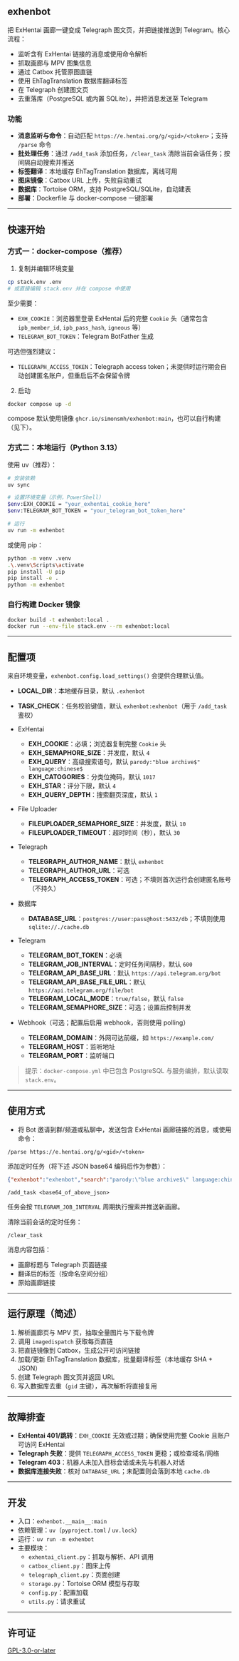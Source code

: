 ## exhenbot

把 ExHentai 画廊一键变成 Telegraph 图文页，并把链接推送到 Telegram。核心流程：

- 监听含有 ExHentai 链接的消息或使用命令解析
- 抓取画廊与 MPV 图集信息
- 通过 Catbox 托管原图直链
- 使用 EhTagTranslation 数据库翻译标签
- 在 Telegraph 创建图文页
- 去重落库（PostgreSQL 或内置 SQLite），并把消息发送至 Telegram

### 功能

- **消息监听与命令**：自动匹配 `https://e.hentai.org/g/<gid>/<token>`；支持 `/parse` 命令
- **批处理任务**：通过 `/add_task` 添加任务，`/clear_task` 清除当前会话任务；按间隔自动搜索并推送
- **标签翻译**：本地缓存 EhTagTranslation 数据库，离线可用
- **图床镜像**：Catbox URL 上传，失败自动重试
- **数据库**：Tortoise ORM，支持 PostgreSQL/SQLite，自动建表
- **部署**：Dockerfile 与 docker-compose 一键部署

---

## 快速开始

### 方式一：docker-compose（推荐）

1) 复制并编辑环境变量

```bash
cp stack.env .env
# 或直接编辑 stack.env 并在 compose 中使用
```

至少需要：

- `EXH_COOKIE`：浏览器里登录 ExHentai 后的完整 `Cookie` 头（通常包含 `ipb_member_id`, `ipb_pass_hash`, `igneous` 等）
- `TELEGRAM_BOT_TOKEN`：Telegram BotFather 生成

可选但强烈建议：

- `TELEGRAPH_ACCESS_TOKEN`：Telegraph access token；未提供时运行期会自动创建匿名账户，但重启后不会保留令牌

2) 启动

```bash
docker compose up -d
```

compose 默认使用镜像 `ghcr.io/simonsmh/exhenbot:main`，也可以自行构建（见下）。

### 方式二：本地运行（Python 3.13）

使用 uv（推荐）：

```bash
# 安装依赖
uv sync

# 设置环境变量（示例，PowerShell）
$env:EXH_COOKIE = "your_exhentai_cookie_here"
$env:TELEGRAM_BOT_TOKEN = "your_telegram_bot_token_here"

# 运行
uv run -m exhenbot
```

或使用 pip：

```bash
python -m venv .venv
.\.venv\Scripts\activate
pip install -U pip
pip install -e .
python -m exhenbot
```

### 自行构建 Docker 镜像

```bash
docker build -t exhenbot:local .
docker run --env-file stack.env --rm exhenbot:local
```

---

## 配置项

来自环境变量，`exhenbot.config.load_settings()` 会提供合理默认值。

- **LOCAL_DIR**：本地缓存目录，默认 `.exhenbot`

- **TASK_CHECK**：任务校验键值，默认 `exhenbot:exhenbot`（用于 `/add_task` 鉴权）

- ExHentai
  - **EXH_COOKIE**：必填；浏览器复制完整 `Cookie` 头
  - **EXH_SEMAPHORE_SIZE**：并发度，默认 `4`
  - **EXH_QUERY**：高级搜索语句，默认 `parody:"blue archive$" language:chinese$`
  - **EXH_CATOGORIES**：分类位掩码，默认 `1017`
  - **EXH_STAR**：评分下限，默认 `4`
  - **EXH_QUERY_DEPTH**：搜索翻页深度，默认 `1`

- File Uploader
  - **FILEUPLOADER_SEMAPHORE_SIZE**：并发度，默认 `10`
  - **FILEUPLOADER_TIMEOUT**：超时时间（秒），默认 `30`

- Telegraph
  - **TELEGRAPH_AUTHOR_NAME**：默认 `exhenbot`
  - **TELEGRAPH_AUTHOR_URL**：可选
  - **TELEGRAPH_ACCESS_TOKEN**：可选；不填则首次运行会创建匿名账号（不持久）

- 数据库
  - **DATABASE_URL**：`postgres://user:pass@host:5432/db`；不填则使用 `sqlite://./cache.db`

- Telegram
  - **TELEGRAM_BOT_TOKEN**：必填
  - **TELEGRAM_JOB_INTERVAL**：定时任务间隔秒，默认 `600`
  - **TELEGRAM_API_BASE_URL**：默认 `https://api.telegram.org/bot`
  - **TELEGRAM_API_BASE_FILE_URL**：默认 `https://api.telegram.org/file/bot`
  - **TELEGRAM_LOCAL_MODE**：`true/false`，默认 `false`
  - **TELEGRAM_SEMAPHORE_SIZE**：可选；设置后控制并发

- Webhook（可选；配置后启用 webhook，否则使用 polling）
  - **TELEGRAM_DOMAIN**：外网可达前缀，如 `https://example.com/`
  - **TELEGRAM_HOST**：监听地址
  - **TELEGRAM_PORT**：监听端口

> 提示：`docker-compose.yml` 中已包含 PostgreSQL 与服务编排，默认读取 `stack.env`。

---

## 使用方式

- 将 Bot 邀请到群/频道或私聊中，发送包含 ExHentai 画廊链接的消息，或使用命令：

```text
/parse https://e.hentai.org/g/<gid>/<token>
```

添加定时任务（将下述 JSON base64 编码后作为参数）：

```json
{"exhenbot":"exhenbot","search":"parody:\"blue archive$\" language:chinese$","catogories":1017,"star":4,"author_name":"exhenbot","author_url":"","query_depth":1}
```

```text
/add_task <base64_of_above_json>
```

任务会按 `TELEGRAM_JOB_INTERVAL` 周期执行搜索并推送新画廊。

清除当前会话的定时任务：

```text
/clear_task
```

消息内容包括：

- 画廊标题与 Telegraph 页面链接
- 翻译后的标签（按命名空间分组）
- 原始画廊链接

---

## 运行原理（简述）

1. 解析画廊页与 MPV 页，抽取全量图片与下载令牌
2. 调用 `imagedispatch` 获取每页直链
3. 把直链镜像到 Catbox，生成公开可访问链接
4. 加载/更新 EhTagTranslation 数据库，批量翻译标签（本地缓存 SHA + JSON）
5. 创建 Telegraph 图文页并返回 URL
6. 写入数据库去重（`gid` 主键），再次解析将直接复用

---

## 故障排查

- **ExHentai 401/跳转**：`EXH_COOKIE` 无效或过期；确保使用完整 Cookie 且账户可访问 ExHentai
- **Telegraph 失败**：提供 `TELEGRAPH_ACCESS_TOKEN` 更稳；或检查域名/网络
- **Telegram 403**：机器人未加入目标会话或未先与机器人对话
- **数据库连接失败**：核对 `DATABASE_URL`；未配置则会落到本地 `cache.db`

---

## 开发

- 入口：`exhenbot.__main__:main`
- 依赖管理：`uv`（`pyproject.toml` / `uv.lock`）
- 运行：`uv run -m exhenbot`
- 主要模块：
  - `exhentai_client.py`：抓取与解析、API 调用
  - `catbox_client.py`：图床上传
  - `telegraph_client.py`：页面创建
  - `storage.py`：Tortoise ORM 模型与存取
  - `config.py`：配置加载
  - `utils.py`：请求重试

---

## 许可证

[GPL-3.0-or-later](LICENSE)


